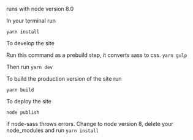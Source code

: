 runs with node version 8.0

In your terminal run

`yarn install`

To develop the site

Run this command as a prebuild step, it converts sass to css.
`yarn gulp`

Then run
`yarn dev`

To build the production version of the site run 

`yarn build`

To deploy the site

`node publish`

if node-sass throws errors. Change to node version 8, delete your node_modules and run `yarn install`
